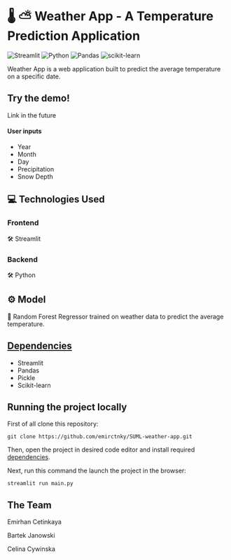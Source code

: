 # 🌡️ ⛅ Weather App - A Temperature Prediction Application

![Streamlit](https://img.shields.io/badge/streamlit%20-%23FF0000.svg?style=for-the-badge&logo=streamlit&logoColor=white)
![Python](https://img.shields.io/badge/python-3670A0?style=for-the-badge&logo=python&logoColor=ffdd54)
![Pandas](https://img.shields.io/badge/pandas-%23150458.svg?style=for-the-badge&logo=pandas&logoColor=white)
![scikit-learn](https://img.shields.io/badge/scikit--learn-%23F7931E.svg?style=for-the-badge&logo=scikit-learn&logoColor=white)

Weather App is a web application built to predict the average temperature on a specific date. 

## Try the demo!
Link in the future

#### User inputs
* Year
* Month
* Day
* Precipitation
* Snow Depth

## 💻 Technologies Used

### Frontend

🛠️ Streamlit

### Backend

🛠️ Python

## ⚙️ Model
🤖 Random Forest Regressor trained on weather data to predict the average temperature.

## [Dependencies](#dependencies)
* Streamlit
* Pandas
* Pickle
* Scikit-learn

## Running the project locally
First of all clone this repository:
```
git clone https://github.com/emirctnky/SUML-weather-app.git
```

Then, open the project in desired code editor and install required [dependencies](#dependencies).


Next, run this command the launch the project in the browser:
```
streamlit run main.py
```


## The Team 

Emirhan Cetinkaya

Bartek Janowski

Celina Cywinska
